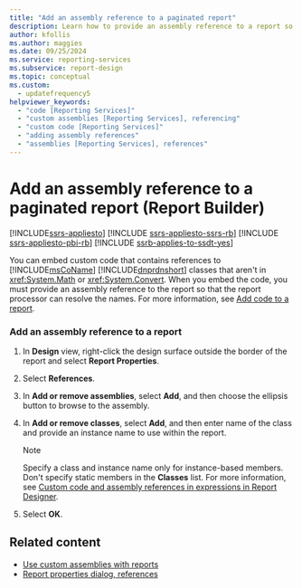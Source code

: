 ```yaml
---
title: "Add an assembly reference to a paginated report"
description: Learn how to provide an assembly reference to a report so that the report processor can resolve names in Report Builder.
author: kfollis
ms.author: maggies
ms.date: 09/25/2024
ms.service: reporting-services
ms.subservice: report-design
ms.topic: conceptual
ms.custom:
  - updatefrequency5
helpviewer_keywords:
  - "code [Reporting Services]"
  - "custom assemblies [Reporting Services], referencing"
  - "custom code [Reporting Services]"
  - "adding assembly references"
  - "assemblies [Reporting Services], references"
---
```

# Add an assembly reference to a paginated report (Report Builder)

[!INCLUDE[ssrs-appliesto](../../includes/ssrs-appliesto.md)] [!INCLUDE [ssrs-appliesto-ssrs-rb](../../includes/ssrs-appliesto-ssrs-rb.md)] [!INCLUDE [ssrs-appliesto-pbi-rb](../../includes/ssrs-appliesto-pbi-rb.md)] [!INCLUDE [ssrb-applies-to-ssdt-yes](../../includes/ssrb-applies-to-ssdt-yes.md)]

  You can embed custom code that contains references to [!INCLUDE[msCoName](../../includes/msconame-md.md)] [!INCLUDE[dnprdnshort](../../includes/dnprdnshort-md.md)] classes that aren't in <xref:System.Math> or <xref:System.Convert>. When you embed the code, you must provide an assembly reference to the report so that the report processor can resolve the names. For more information, see [Add code to a report](../../reporting-services/report-design/add-code-to-a-report-ssrs.md).  
  
### Add an assembly reference to a report  
  
1.  In **Design** view, right-click the design surface outside the border of the report and select **Report Properties**.  
  
1.  Select **References**.  
  
1.  In **Add or remove assemblies**, select **Add**, and then choose the ellipsis button to browse to the assembly.  
  
1.  In **Add or remove classes**, select **Add**, and then enter name of the class and provide an instance name to use within the report.  
  
    > [!NOTE]  
    >  Specify a class and instance name only for instance-based members. Don't specify static members in the **Classes** list. For more information, see [Custom code and assembly references in expressions in Report Designer](../../reporting-services/report-design/custom-code-and-assembly-references-in-expressions-in-report-designer-ssrs.md).  
  
1.  Select **OK**.
  
## Related content

- [Use custom assemblies with reports](../../reporting-services/custom-assemblies/using-custom-assemblies-with-reports.md)
- [Report properties dialog, references](./custom-code-and-assembly-references-in-expressions-in-report-designer-ssrs.md)
